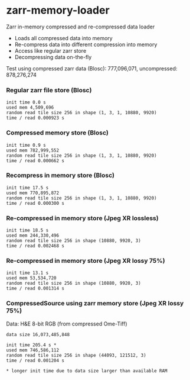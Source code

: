 # zarr-memory-loader
Zarr in-memory compressed and re-compressed data loader
- Loads all compressed data into memory
- Re-compress data into different compression into memory
- Access like regular zarr store
- Decompressing data on-the-fly

Test using compressed zarr data (Blosc): 777,096,071, uncompressed: 878,276,274

### Regular zarr file store (Blosc)
```
init time 0.0 s
used mem 4,509,696
random read tile size 256 in shape (1, 3, 1, 10880, 9920)
time / read 0.000923 s
```

### Compressed memory store (Blosc)
```
init time 0.9 s
used mem 782,999,552
random read tile size 256 in shape (1, 3, 1, 10880, 9920)
time / read 0.000662 s
```

### Recompress in memory store (Blosc)
```
init time 17.5 s
used mem 770,895,872
random read tile size 256 in shape (1, 3, 1, 10880, 9920)
time / read 0.000300 s
```

### Re-compressed in memory store (Jpeg XR lossless)
```
init time 18.5 s
used mem 244,330,496
random read tile size 256 in shape (10880, 9920, 3)
time / read 0.002468 s
```

### Re-compressed in memory store (Jpeg XR lossy 75%)
```
init time 13.1 s
used mem 53,534,720
random read tile size 256 in shape (10880, 9920, 3)
time / read 0.001314 s
```


### CompressedSource using zarr memory store (Jpeg XR lossy 75%)
Data: H&E 8-bit RGB (from compressed Ome-Tiff)

```
data size 16,073,485,848

init time 205.4 s *
used mem 746,586,112
random read tile size 256 in shape (44093, 121512, 3)
time / read 0.001204 s

* longer init time due to data size larger than available RAM
```
